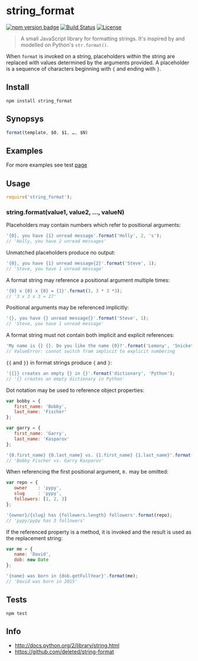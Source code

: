 # string_format

[![npm version badge](https://img.shields.io/npm/v/string_format.svg)](https://www.npmjs.org/package/string_format)
[![Build Status](https://travis-ci.org/monolithed/string_format.png)](https://travis-ci.org/monolithed/string_format)
[![License](https://img.shields.io/badge/license-MIT-brightgreen.svg)](LICENSE.txt)

> A small JavaScript library for formatting strings. 
It's inspired by and modelled on Python's `str.format()`.

When `format` is invoked on a string, placeholders within the string are
replaced with values determined by the arguments provided. A placeholder
is a sequence of characters beginning with `{` and ending with `}`.


## Install

```
npm install string_format
```


## Synopsys

```js
format(template, $0, $1, …, $N)
```


## Examples

For more examples see test [page](https://github.com/monolithed/string_format/blob/master/tests)

## Usage

```js
require('string_format');
```


### string.format(value1, value2, ..., valueN)

Placeholders may contain numbers which refer to positional arguments:

```js
'{0}, you have {1} unread message'.format('Holly', 2, 's');
// 'Holly, you have 2 unread messages'
```

Unmatched placeholders produce no output:

```js
'{0}, you have {1} unread message{2}'.format('Steve', 1);
// 'Steve, you have 1 unread message'
```

A format string may reference a positional argument multiple times:

```js
'{0} x {0} x {0} = {1}'.format(3, 3 * 3 *3);
// '3 x 3 x 3 = 27'
```

Positional arguments may be referenced implicitly:

```js
'{}, you have {} unread message{}'.format('Steve', 1);
// 'Steve, you have 1 unread message'
```

A format string must not contain both implicit and explicit references:

```js
'My name is {} {}. Do you like the name {0}?'.format('Lemony', 'Snicket');
// ValueError: cannot switch from implicit to explicit numbering
```

`{{` and `}}` in format strings produce `{` and `}`:

```js
'{{}} creates an empty {} in {}'.format('dictionary', 'Python');
// '{} creates an empty dictionary in Python'
```

Dot notation may be used to reference object properties:

```js
var bobby = {
   first_name: 'Bobby', 
   last_name: 'Fischer'
};

var garry = {
   first_name: 'Garry',
   last_name: 'Kasparov'
};

'{0.first_name} {0.last_name} vs. {1.first_name} {1.last_name}'.format(bobby, garry)
// 'Bobby Fischer vs. Garry Kasparov'
```

When referencing the first positional argument, `0.` may be omitted:

```js
var repo = {
   owner    : 'pypy', 
   slug     : 'pypy', 
   followers: [1, 2, 3]
};

'{owner}/{slug} has {followers.length} followers'.format(repo);
// 'pypy/pypy has 3 followers'
```


If the referenced property is a method, it is invoked and the result is used
as the replacement string:

```js
var me = {
   name: 'David',
   dob: new Date
};

'{name} was born in {dob.getFullYear}'.format(me);
// 'David was born in 2015'
```

## Tests

```
npm test
```

## Info

* http://docs.python.org/2/library/string.html
* https://github.com/deleted/string-format

